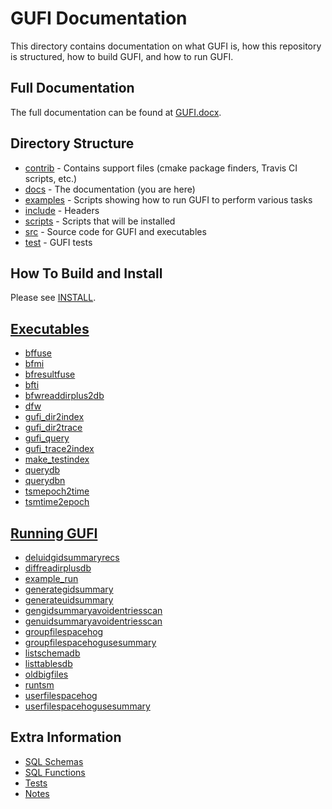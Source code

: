 # GUFI Documentation
This directory contains documentation on what GUFI is, how this repository is structured,
how to build GUFI, and how to run GUFI.

## Full Documentation
The full documentation can be found at [GUFI.docx](GUFI.docx).

## Directory Structure
- [contrib](/contrib)   - Contains support files (cmake package finders, Travis CI scripts, etc.)
- [docs](/docs)         - The documentation (you are here)
- [examples](/examples) - Scripts showing how to run GUFI to perform various tasks
- [include](/include)   - Headers
- [scripts](/scripts)   - Scripts that will be installed
- [src](/src)           - Source code for GUFI and executables
- [test](/test)         - GUFI tests

## How To Build and Install
Please see [INSTALL](/INSTALL).

## [Executables](/src)
- [bffuse](bffuse)
- [bfmi](bfmi)
- [bfresultfuse](bfresultfuse)
- [bfti](bfti)
- [bfwreaddirplus2db](bfwreaddriplus2b)
- [dfw](dfw)
- [gufi_dir2index](gufi_dir2index)
- [gufi_dir2trace](gufi_dir2trace)
- [gufi_query](gufi_query)
- [gufi_trace2index](gufi_trace2index)
- [make_testindex](make_testindex)
- [querydb](querydb)
- [querydbn](querydbn)
- [tsmepoch2time](tsmepoch2time)
- [tsmtime2epoch](tsmtime2epoch)

## [Running GUFI](/examples)
- [deluidgidsummaryrecs](/examples/deluidgidsummaryrecs)
- [diffreadirplusdb](/examples/diffreadirplusdb)
- [example_run](/examples/example_run)
- [generategidsummary](/examples/generategidsummary)
- [generateuidsummary](/examples/generateuidsummary)
- [gengidsummaryavoidentriesscan](/examples/gengidsummaryavoidentriesscan)
- [genuidsummaryavoidentriesscan](/examples/genuidsummaryavoidentriesscan)
- [groupfilespacehog](/examples/groupfilespacehog)
- [groupfilespacehogusesummary](/examples/groupfilespacehogusesummary)
- [listschemadb](/examples/listschemadb)
- [listtablesdb](/examples/listtablesdb)
- [oldbigfiles](/examples/oldbigfiles)
- [runtsm](/examples/runtsm)
- [userfilespacehog](/examples/userfilespacehog)
- [userfilespacehogusesummary](/examples/userfilespacehogusesummary)

## Extra Information
- [SQL Schemas](SQLSchemas)
- [SQL Functions](SQLFunctions)
- [Tests](tests)
- [Notes](NOTES.txt)